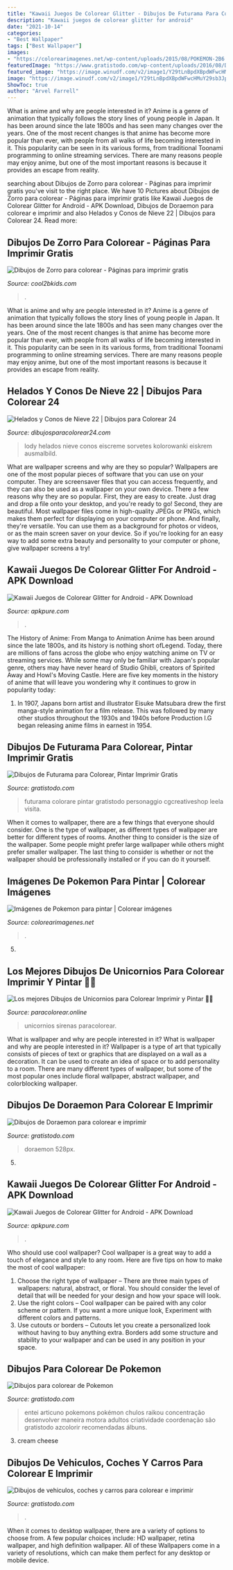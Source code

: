 ```yaml
---
title: "Kawaii Juegos De Colorear Glitter - Dibujos De Futurama Para Colorear, Pintar Imprimir Gratis"
description: "Kawaii juegos de colorear glitter for android"
date: "2021-10-14"
categories:
- "Best Wallpaper"
tags: ["Best Wallpaper"]
images:
- "https://colorearimagenes.net/wp-content/uploads/2015/08/POKEMON-2B6.gif"
featuredImage: "https://www.gratistodo.com/wp-content/uploads/2016/08/Dibujos-de-Doraemon-para-colorear-5.gif"
featured_image: "https://image.winudf.com/v2/image1/Y29tLnBpdXBpdWFwcHMuY29sb3JpbmdnbGl0dGVya2F3YWlpX3NjcmVlbl9lcy1FU184XzE1NjcyNzQyMjZfMDU4/screen-8.jpg?h=710&amp;fakeurl=1&amp;type=.jpg"
image: "https://image.winudf.com/v2/image1/Y29tLnBpdXBpdWFwcHMuY29sb3JpbmdnbGl0dGVya2F3YWlpX3NjcmVlbl9lcy1FU184XzE1NjcyNzQyMjZfMDU4/screen-8.jpg?h=710&amp;fakeurl=1&amp;type=.jpg"
ShowToc: true
author: "Arvel Farrell"
---
```



What is anime and why are people interested in it?
Anime is a genre of animation that typically follows the story lines of young people in Japan. It has been around since the late 1800s and has seen many changes over the years. One of the most recent changes is that anime has become more popular than ever, with people from all walks of life becoming interested in it. This popularity can be seen in its various forms, from traditional Toonami programming to online streaming services. There are many reasons people may enjoy anime, but one of the most important reasons is because it provides an escape from reality.

	

		
searching about Dibujos de Zorro para colorear - Páginas para imprimir gratis you've visit to the right place. We have 10 Pictures about Dibujos de Zorro para colorear - Páginas para imprimir gratis like Kawaii Juegos de Colorear Glitter for Android - APK Download, Dibujos de Doraemon para colorear e imprimir and also Helados y Conos de Nieve 22 | Dibujos para Colorear 24. Read more:
		
    
## Dibujos De Zorro Para Colorear - Páginas Para Imprimir Gratis

<img loading=lazy src="https://www.cool2bkids.com/wp-content/uploads/2020/11/Cara-de-Zorro-Para-Colorear-212x300.jpg" onerror="this.onerror=null;this.src='https://tse1.mm.bing.net/th?id=OIP.gNr0Q16_gUePwqlYvqE-AAAAAA&amp;pid=15.1';" alt="Dibujos de Zorro para colorear - Páginas para imprimir gratis">

_Source: cool2bkids.com_

>. 

	

What is anime and why are people interested in it?
Anime is a genre of animation that typically follows the story lines of young people in Japan. It has been around since the late 1800s and has seen many changes over the years. One of the most recent changes is that anime has become more popular than ever, with people from all walks of life becoming interested in it. This popularity can be seen in its various forms, from traditional Toonami programming to online streaming services. There are many reasons people may enjoy anime, but one of the most important reasons is because it provides an escape from reality.

    
## Helados Y Conos De Nieve 22 | Dibujos Para Colorear 24

<img loading=lazy src="http://www.dibujosparacolorear24.com/coloring-pages/5959.gif" onerror="this.onerror=null;this.src='https://tse1.mm.bing.net/th?id=OIP.PE0GGDqaLh_0yvRT_0BhGgHaKg&amp;pid=15.1';" alt="Helados y Conos de Nieve 22 | Dibujos para Colorear 24">

_Source: dibujosparacolorear24.com_

>lody helados nieve conos eiscreme sorvetes kolorowanki eiskrem ausmalbild. 

	

What are wallpaper screens and why are they so popular?
Wallpapers are one of the most popular pieces of software that you can use on your computer. They are screensaver files that you can access frequently, and they can also be used as a wallpaper on your own device. There a few reasons why they are so popular. First, they are easy to create. Just drag and drop a file onto your desktop, and you're ready to go! Second, they are beautiful. Most wallpaper files come in high-quality JPEGs or PNGs, which makes them perfect for displaying on your computer or phone. And finally, they're versatile. You can use them as a background for photos or videos, or as the main screen saver on your device. So if you're looking for an easy way to add some extra beauty and personality to your computer or phone, give wallpaper screens a try!

    
## Kawaii Juegos De Colorear Glitter For Android - APK Download

<img loading=lazy src="https://image.winudf.com/v2/image1/Y29tLnBpdXBpdWFwcHMuY29sb3JpbmdnbGl0dGVya2F3YWlpX3NjcmVlbl9lcy1FU18yXzE1NjcyNzQyMjRfMDQ5/screen-2.jpg?h=355&amp;fakeurl=1&amp;type=.jpg" onerror="this.onerror=null;this.src='https://tse4.mm.bing.net/th?id=OIP.-FaqCCZdYzTxPgI_CqFJAAAAAA&amp;pid=15.1';" alt="Kawaii Juegos de Colorear Glitter for Android - APK Download">

_Source: apkpure.com_

>. 

	

The History of Anime: From Manga to Animation
Anime has been around since the late 1800s, and its history is nothing short ofLegend. Today, there are millions of fans across the globe who enjoy watching anime on TV or streaming services. While some may only be familiar with Japan's popular genre, others may have never heard of Studio Ghibli, creators of Spirited Away and Howl's Moving Castle. Here are five key moments in the history of anime that will leave you wondering why it continues to grow in popularity today:
1) In 1907, Japans born artist and illustrator Eisuke Matsubara drew the first manga-style animation for a film release. This was followed by many other studios throughout the 1930s and 1940s before Production I.G began releasing anime films in earnest in 1954.

    
## Dibujos De Futurama Para Colorear, Pintar Imprimir Gratis

<img loading=lazy src="https://www.gratistodo.com/wp-content/uploads/2017/07/Dibujos-de-Futurama-para-colorear-e-imprimir-5.jpg" onerror="this.onerror=null;this.src='https://tse2.mm.bing.net/th?id=OIP.vfhmX4okfeWkPA8u7Gs48AHaJ4&amp;pid=15.1';" alt="Dibujos de Futurama para Colorear, Pintar Imprimir Gratis">

_Source: gratistodo.com_

>futurama colorare pintar gratistodo personaggio cgcreativeshop leela visita. 

	

When it comes to wallpaper, there are a few things that everyone should consider. One is the type of wallpaper, as different types of wallpaper are better for different types of rooms. Another thing to consider is the size of the wallpaper. Some people might prefer large wallpaper while others might prefer smaller wallpaper. The last thing to consider is whether or not the wallpaper should be professionally installed or if you can do it yourself.

    
## Imágenes De Pokemon Para Pintar | Colorear Imágenes

<img loading=lazy src="https://colorearimagenes.net/wp-content/uploads/2015/08/POKEMON-2B6.gif" onerror="this.onerror=null;this.src='https://tse2.mm.bing.net/th?id=OIP.Ey85uJpEzIEunCjN4Co6ZQHaIs&amp;pid=15.1';" alt="Imágenes de Pokemon para pintar | Colorear imágenes">

_Source: colorearimagenes.net_

>. 

	

5.

    
## Los Mejores Dibujos De Unicornios Para Colorear Imprimir Y Pintar 🌈🦄

<img loading=lazy src="https://www.paracolorear.online/wp-content/gallery/unicornios-para-colorear/cache/Unicornios-para-Colorear-4.jpg-nggid03350-ngg0dyn-816x1129-00f0w010c010r110f110r010t010.jpg" onerror="this.onerror=null;this.src='https://tse1.mm.bing.net/th?id=OIP.xowwjK1lABxR95_RwHpL6gHaKP&amp;pid=15.1';" alt="Los mejores Dibujos de Unicornios para Colorear Imprimir y Pintar 🌈🦄">

_Source: paracolorear.online_

>unicornios sirenas paracolorear. 

	

What is wallpaper and why are people interested in it?
What is wallpaper and why are people interested in it?
Wallpaper is a type of art that typically consists of pieces of text or graphics that are displayed on a wall as a decoration. It can be used to create an idea of space or to add personality to a room. There are many different types of wallpaper, but some of the most popular ones include floral wallpaper, abstract wallpaper, and colorblocking wallpaper.

    
## Dibujos De Doraemon Para Colorear E Imprimir

<img loading=lazy src="https://www.gratistodo.com/wp-content/uploads/2016/08/Dibujos-de-Doraemon-para-colorear-5.gif" onerror="this.onerror=null;this.src='https://tse3.mm.bing.net/th?id=OIP.CWGwzRGjECNGOf9uh0sNxwHaLF&amp;pid=15.1';" alt="Dibujos de Doraemon para colorear e imprimir">

_Source: gratistodo.com_

>doraemon 528px. 

	

5.

    
## Kawaii Juegos De Colorear Glitter For Android - APK Download

<img loading=lazy src="https://image.winudf.com/v2/image1/Y29tLnBpdXBpdWFwcHMuY29sb3JpbmdnbGl0dGVya2F3YWlpX3NjcmVlbl9lcy1FU184XzE1NjcyNzQyMjZfMDU4/screen-8.jpg?h=710&amp;fakeurl=1&amp;type=.jpg" onerror="this.onerror=null;this.src='https://tse1.mm.bing.net/th?id=OIP.aiI1cNBVp1c3iIEHo6DnEAAAAA&amp;pid=15.1';" alt="Kawaii Juegos de Colorear Glitter for Android - APK Download">

_Source: apkpure.com_

>. 

	

Who should use cool wallpaper?
Cool wallpaper is a great way to add a touch of elegance and style to any room. Here are five tips on how to make the most of cool wallpaper: 
1) Choose the right type of wallpaper – There are three main types of wallpapers: natural, abstract, or floral. You should consider the level of detail that will be needed for your design and how your space will look. 
2) Use the right colors – Cool wallpaper can be paired with any color scheme or pattern. If you want a more unique look, Experiment with different colors and patterns. 
3) Use cutouts or borders – Cutouts let you create a personalized look without having to buy anything extra. Borders add some structure and stability to your wallpaper and can be used in any position in your space.

    
## Dibujos Para Colorear De Pokemon

<img loading=lazy src="http://www.gratistodo.com/wp-content/uploads/2016/09/Dibujos-de-Pokemon-para-colorear-4-800x800.png" onerror="this.onerror=null;this.src='https://tse4.mm.bing.net/th?id=OIP.ONjVu5t8hw8qTRcGHhC95gHaHa&amp;pid=15.1';" alt="Dibujos para colorear de Pokemon">

_Source: gratistodo.com_

>entei articuno pokemons pokémon chulos raikou concentração desenvolver maneira motora adultos criatividade coordenação são gratistodo azcolorir recomendadas álbuns. 

	

3. cream cheese 

    
## Dibujos De Vehiculos, Coches Y Carros Para Colorear E Imprimir

<img loading=lazy src="https://www.gratistodo.com/wp-content/uploads/2016/09/Dibujos-de-coches-para-colorear-3-e1475156531699-800x467.jpg" onerror="this.onerror=null;this.src='https://tse3.mm.bing.net/th?id=OIP.uZOEZz3_rSbDt5AE1N2NawHaEU&amp;pid=15.1';" alt="Dibujos de vehiculos, coches y carros para colorear e imprimir">

_Source: gratistodo.com_

>. 

	

When it comes to desktop wallpaper, there are a variety of options to choose from. A few popular choices include: HD wallpaper, retina wallpaper, and high definition wallpaper. All of these Wallpapers come in a variety of resolutions, which can make them perfect for any desktop or mobile device. 

